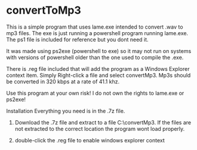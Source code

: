 # convertToMp3
This is a simple program that uses lame.exe intended to convert .wav to mp3 files. The exe is just running a powershell program running lame.exe. The ps1 file is included for reference but you dont need it.

It was made using ps2exe (powershell to exe) so it may not run on systems with versions of powershell older than the one used to compile the .exe. 

There is .reg file included that will add the program as a Windows Explorer context item. Simply Right-click a file and select convertMp3. Mp3s should be converted in 320 kbps at a rate of 41.1 khz. 

Use this program at your own risk! I do not own the rights to lame.exe or ps2exe! 

Installation
Everything you need is in the .7z file.

1) Download the .7z file and extract to a file C:\convertMp3. If the files are not extracted to the correct location the program wont load properly.

2) double-click the .reg file to enable windows explorer context
